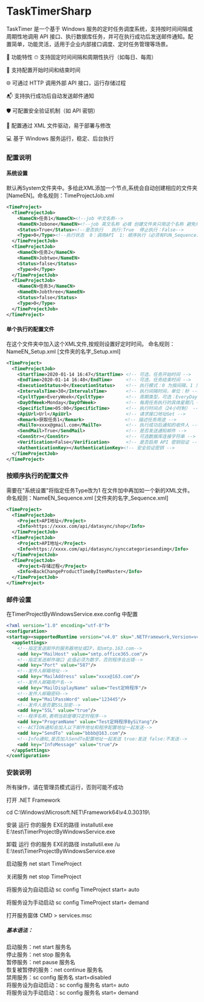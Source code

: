 # TaskTimerSharp
TaskTimer 是一个基于 Windows 服务的定时任务调度系统，支持按时间间隔或周期性地调用 API 接口、执行数据库任务，并可在执行成功后发送邮件通知。配置简单，功能灵活，适用于企业内部接口调度、定时任务管理等场景。

🔧 功能特性
⏱ 支持固定时间间隔和周期性执行（如每日、每周）

📆 支持配置开始时间和结束时间

🌐 可通过 HTTP 调用外部 API 接口，运行存储过程

📬 支持执行成功后自动发送邮件通知

🛡 可配置安全验证机制（如 API 密钥）

🧩 配置通过 XML 文件驱动，易于部署与修改

💻 基于 Windows 服务运行，稳定、后台执行

### 配置说明
#### 系统设置
默认再System文件夹中。多给此XML添加一个节点,系统会自动创建相应的文件夹[NameEN]。命名规则：TimeProjectJob.xml
```xml
<TimeProject>
  <TimeProjectJob>
    <NameCN>任务1</NameCN><!--job 中文名称-->
    <NameEN>Jobone</NameEN><!--job 英文名称 必填 创建文件夹只用这个名称 避免用特殊字符 可能会造成创建文件夹不成功-->
    <Status>True</Status><!--是否执行   执行:True  停止执行：False-->
    <Type>0</Type><!--执行状态  0：调用API  1: 顺序执行（必须有FUN_Sequence.xml 配合才能使用）  2：执行存储过程（暂时还没有）-->
  </TimeProjectJob>
  <TimeProjectJob>
    <NameCN>任务2</NameCN>
    <NameEN>Jobtwo</NameEN>
    <Status>false</Status>
    <Type>0</Type>
  </TimeProjectJob>
  <TimeProjectJob>
    <NameCN>任务3</NameCN>
    <NameEN>Jobthree</NameEN>
    <Status>false</Status>
    <Type>0</Type>
  </TimeProjectJob>
</TimeProject>
```

#### 单个执行的配置文件
在这个文件夹中加入这个XML文件,按规则设置好定时时间。 命名规则：NameEN_Setup.xml [文件夹的名字_Setup.xml]
```xml
<TimeProject>
  <TimeProjectJob>
    <StartTime>2020-01-14 16:47</StartTime> <!-- 可选，任务开始时间 -->
    <EndTime>2020-01-14 16:48</EndTime>     <!-- 可选，任务结束时间 -->
    <ExecutionStatus>0</ExecutionStatus>    <!-- 执行模式：0 为按间隔，1 为按周期 -->
    <IntervalsTime>30</IntervalsTime>       <!-- 执行间隔时间，单位：秒 -->
    <CycltType>EveryWeek</CycltType>        <!-- 周期类型，可选：EveryDay / EveryWeek -->
    <DayOfWeek>Monday</DayOfWeek>           <!-- 每周任务执行的具体星期几 -->
    <SpecificTime>05:00</SpecificTime>      <!-- 执行时间点（24小时制） -->
    <ApiUrl>Url</ApiUrl>                    <!-- 请求接口地址Get -->
    <Remark>获取任务1</Remark>               <!-- 描述任务用途 -->
    <MailTo>xxxx@gmail.com</MailTo>         <!-- 执行成功后通知的收件人 -->
    <SendMail>True</SendMail>               <!-- 是否发送通知邮件 -->
    <ConnStr></ConnStr>                     <!-- 可选数据库连接字符串 -->
    <Verification>False</Verification>      <!-- 是否启用 API 密钥验证 -->
    <AuthenticationKey></AuthenticationKey><!-- 安全验证密钥 -->
  </TimeProjectJob>
</TimeProject>
```

### 按顺序执行的配置文件
需要在"系统设置"将指定任务Type改为1
在文件加中再加如一个新的XML文件。命名规则：NameEN_Sequence.xml [文件夹的名字_Sequence.xml]
```xml
<TimeProject>
  <TimeProjectJob>
    <Project>API地址</Project>
    <Info>https://xxxx.com/api/datasync/shop</Info>
  </TimeProjectJob>
  <TimeProjectJob>
    <Project>API地址</Project>
    <Info>https://xxxx.com/api/datasync/synccategoriesandimg</Info>
  </TimeProjectJob>
  <TimeProjectJob>
    <Project>存储过程</Project>
    <Info>BackChangeProductTimeByItemMaster</Info>
  </TimeProjectJob>
</TimeProject>
```

### 邮件设置
在TimerProjectByWindowsService.exe.config 中配置
```xml
<?xml version="1.0" encoding="utf-8"?>
<configuration>
<startup><supportedRuntime version="v4.0" sku=".NETFramework,Version=v4.5"/></startup>
  <appSettings>
    <!--指定发送邮件的服务器地址或IP，如smtp.163.com-->
    <add key="MailHost" value="smtp.office365.com"/>
    <!--指定发送邮件端口 此值必须为数字，否则程序会出错-->
    <add key="Port" value="587"/>
    <!--发件人邮箱地址-->
    <add key="MailAddress" value="xxxx@163.com"/>
    <!--发件人邮箱用户名-->
    <add key="MailDisplayName" value="Test定時程序"/>
    <!--发件人邮箱密码-->
    <add key="MailPassWord" value="123445"/>
    <!--发件人是否要SSL加密-->
    <add key="SSL" value="true"/>
    <!--程序名称,表明当前是哪只定时程序-->
    <add key="ProgramName" value="Test定時程序BySiYang"/>
    <!--ACTION通知会加入以下邮件地址和程序配置地址一起发送-->
    <add key="SendTo" value="bbbb@163.com"/>
    <!--Info通知,是否加入SendTo配置地址一起发送 true:发送 false:不发送-->
    <add key="InfoMessage" value="true"/>
  </appSettings>
</configuration>
```

### 安装说明
所有操作，请在管理员模式运行，否则可能不成功

打开 .NET Framework

cd C:\Windows\Microsoft.NET\Framework64\v4.0.30319\

安装 运行 你的服务 EXE的路径
installutil.exe E:\test\TimerProjectByWindowsService.exe

卸载 运行 你的服务 EXE的路径
installutil.exe /u E:\test\TimerProjectByWindowsService.exe

启动服务
net start TimeProject 

关闭服务
net stop TimeProject 

将服务设为自动启动
sc config TimeProject start= auto

将服务设为手动启动
sc config TimeProject start= demand

打开服务窗体
CMD >  services.msc

##### 基本语法：
启动服务：net start 服务名  
停止服务：net stop 服务名  
暂停服务：net pause 服务名  
恢复被暂停的服务：net continue 服务名  
禁用服务：sc config 服务名 start=disabled  
将服务设为自动启动：sc config 服务名 start= auto  
将服务设为手动启动：sc config 服务名 start= demand  





